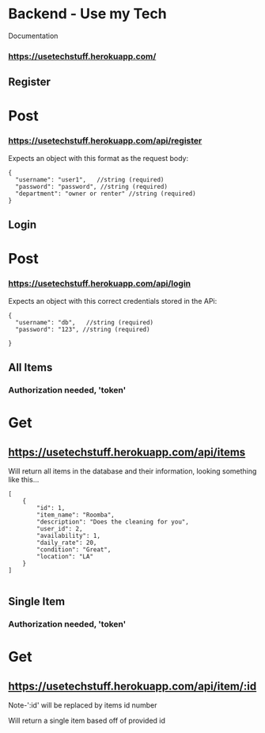 # Backend - Use my Tech

Documentation
### https://usetechstuff.herokuapp.com/

## Register


# Post 
### https://usetechstuff.herokuapp.com/api/register

Expects an object with this format as the request body:

```
{
  "username": "user1",   //string (required)
  "password": "password", //string (required)
  "department": "owner or renter" //string (required)
}
```

## Login


# Post 
### https://usetechstuff.herokuapp.com/api/login

Expects an object with this correct credentials stored in the APi:

```
{
  "username": "db",   //string (required)
  "password": "123", //string (required)

}
```

## All Items

### Authorization needed, 'token'


# Get
## https://usetechstuff.herokuapp.com/api/items

Will return all items in the database and their information, looking something like this...

```
[
    {
        "id": 1,
        "item_name": "Roomba",
        "description": "Does the cleaning for you",
        "user_id": 2,
        "availability": 1,
        "daily_rate": 20,
        "condition": "Great",
        "location": "LA"
    }
]


```



## Single Item

### Authorization needed, 'token'


# Get
## https://usetechstuff.herokuapp.com/api/item/:id
 
 Note-':id' will be replaced by items id number

Will return a single item based off of provided id 